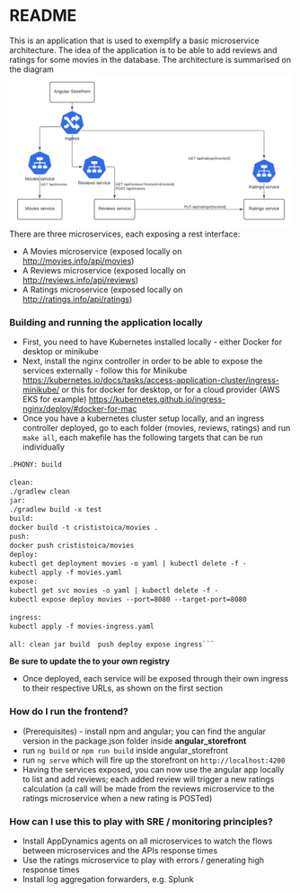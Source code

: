 # README #

This is an application that is used to exemplify a basic microservice architecture. The idea of the application is to be able to add reviews and ratings for some movies in the database. The architecture is summarised on the diagram ![Alt text](Movies_app_diagram.png?raw=true "Architecture")
There are three microservices, each exposing a rest interface:
- A Movies microservice (exposed locally on http://movies.info/api/movies)
- A Reviews microservice (exposed locally on http://reviews.info/api/reviews)
- A Ratings microservice (exposed locally on http://ratings.info/api/ratings)


### Building and running the application locally ###

* First, you need to have Kubernetes installed locally - either Docker for desktop or minikube
* Next, install the nginx controller in order to be able to expose the services externally - follow this for Minikube https://kubernetes.io/docs/tasks/access-application-cluster/ingress-minikube/
  or this for docker for desktop, or for a cloud provider (AWS EKS for example) https://kubernetes.github.io/ingress-nginx/deploy/#docker-for-mac
* Once you have a kubernetes cluster setup locally, and an ingress controller deployed, go to each folder (movies, reviews, ratings) and run 
```make all```, each makefile has the following targets that can be run individually 
  
```
.PHONY: build

clean:
./gradlew clean
jar:
./gradlew build -x test
build:
docker build -t crististoica/movies .
push:
docker push crististoica/movies
deploy:
kubectl get deployment movies -o yaml | kubectl delete -f -
kubectl apply -f movies.yaml
expose:
kubectl get svc movies -o yaml | kubectl delete -f -
kubectl expose deploy movies --port=8080 --target-port=8080

ingress:
kubectl apply -f movies-ingress.yaml

all: clean jar build  push deploy expose ingress```
```
**Be sure to update the to your own registry**

* Once deployed, each service will be exposed through their own ingress to their respective URLs, as shown on the first section



### How do I run the frontend? ###

* (Prerequisites) - install npm and angular; you can find the angular version in the package.json folder inside **angular_storefront**
* run ```ng build``` or ```npm run build``` inside angular_storefront
* run ```ng serve``` which will fire up the storefront on ```http://localhost:4200```
* Having the services exposed, you can now use the angular app locally to list and add reviews; each added review will trigger a new ratings calculation (a call will be made from the reviews microservice to the ratings microservice when a new rating is POSTed)

### How can I use this to play with SRE / monitoring principles? ###

* Install AppDynamics agents on all microservices to watch the flows between microservices and the APIs response times
* Use the ratings microservice to play with errors / generating high response times
* Install log aggregation forwarders, e.g. Splunk

